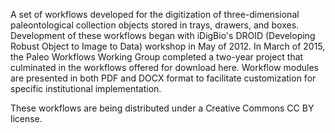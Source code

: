 A set of workflows developed for the digitization of three-dimensional paleontological collection objects stored in trays, drawers, and boxes. Development of these workflows began with iDigBio's DROID (Developing Robust Object to Image to Data) workshop in May of 2012. In March of 2015, the Paleo Workflows Working Group completed a two-year project that culminated in the workflows offered for download here. Workflow modules are presented in both PDF and DOCX format to facilitate customization for specific institutional implementation.

These workflows are being distributed under a Creative Commons CC BY license.
